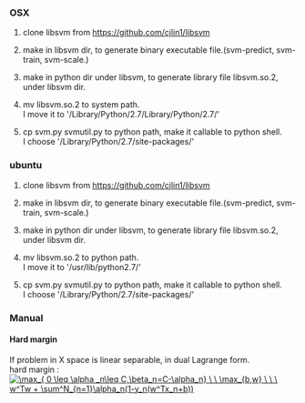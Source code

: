 ### OSX

1. clone libsvm from https://github.com/cjlin1/libsvm

2. make in libsvm dir, to generate binary executable file.(svm-predict, svm-train, svm-scale.)

3. make in python dir under libsvm, to generate library file libsvm.so.2, under libsvm dir.

4. mv libsvm.so.2 to system path.</br>
I move it to '/Library/Python/2.7/Library/Python/2.7/'

5. cp svm.py  svmutil.py to python path, make it callable to python shell.</br>
I choose '/Library/Python/2.7/site-packages/'</br>

### ubuntu

1. clone libsvm from https://github.com/cjlin1/libsvm

2. make in libsvm dir, to generate binary executable file.(svm-predict, svm-train, svm-scale.)

3. make in python dir under libsvm, to generate library file libsvm.so.2, under libsvm dir.

4. mv libsvm.so.2 to python path.</br>
I move it to '/usr/lib/python2.7/'</br>

5. cp svm.py  svmutil.py to python path, make it callable to python shell.</br>
I choose '/Library/Python/2.7/site-packages/'</br>


### Manual

#### Hard margin

If problem in X space is linear separable, in dual Lagrange form.</br>
hard margin : <a href="https://www.codecogs.com/eqnedit.php?latex=\max_{&space;0&space;\leq&space;\alpha&space;_n\leq&space;C,\beta_n=C-\alpha_n}&space;\&space;\&space;\max_{b,w}&space;\&space;\&space;\&space;w^Tw&space;&plus;&space;\sum^N_{n=1}\alpha_n(1-y_n(w^Tx_n&plus;b))" target="_blank"><img src="https://latex.codecogs.com/gif.latex?\max_{&space;0&space;\leq&space;\alpha&space;_n\leq&space;C,\beta_n=C-\alpha_n}&space;\&space;\&space;\max_{b,w}&space;\&space;\&space;\&space;w^Tw&space;&plus;&space;\sum^N_{n=1}\alpha_n(1-y_n(w^Tx_n&plus;b))" title="\max_{ 0 \leq \alpha _n\leq C,\beta_n=C-\alpha_n} \ \ \max_{b,w} \ \ \ w^Tw + \sum^N_{n=1}\alpha_n(1-y_n(w^Tx_n+b))" /></a>


